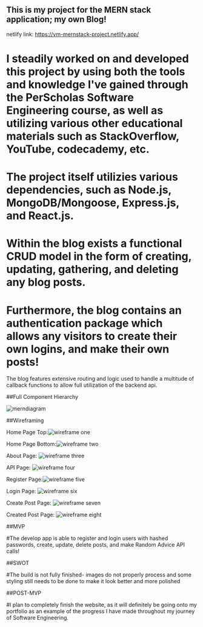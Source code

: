 ## This is my project for the MERN stack application; my own Blog!

netlify link: https://vm-mernstack-project.netlify.app/

# I steadily worked on and developed this project by using both the tools and knowledge I've gained through the PerScholas Software Engineering course, as well as utilizing various other educational materials such as StackOverflow, YouTube, codecademy, etc.

# The project itself utilizies various dependencies, such as Node.js, MongoDB/Mongoose, Express.js, and React.js.

# Within the blog exists a functional CRUD model in the form of creating, updating, gathering, and deleting any blog posts.

# Furthermore, the blog contains an authentication package which allows any visitors to create their own logins, and make their own posts!

 The blog features extensive routing and logic used to handle a multitude of callback functions to allow full utilization of the backend api.

##Full Component Hierarchy

![merndiagram](https://user-images.githubusercontent.com/105744102/187681422-fcb0a9bb-76a3-44cd-92ac-cb4eb3f79e53.png)

##Wireframing

Home Page Top:![wireframe one](https://user-images.githubusercontent.com/105744102/187682233-8d25aa4c-0864-40a3-9969-235f6269702b.png)

Home Page Bottom:![wireframe two](https://user-images.githubusercontent.com/105744102/187682291-b04cfedc-43b9-46e8-96ee-97b3bedfa445.png)

About Page: ![wireframe three](https://user-images.githubusercontent.com/105744102/187682315-9de3a30c-5358-4bf6-9de8-9932d0b4820e.png)

API Page: ![wireframe four](https://user-images.githubusercontent.com/105744102/187682347-8dc6663b-3621-4d59-9c01-e5ce3d38868b.png)

Register Page:![wireframe five](https://user-images.githubusercontent.com/105744102/187682410-e8bd809e-729b-4cee-9cea-1351bc7b26b0.png)

Login Page: ![wireframe six](https://user-images.githubusercontent.com/105744102/187682435-fb6c68ff-1142-408c-bcd7-b457bf6e44d4.png)

Create Post Page: ![wireframe seven](https://user-images.githubusercontent.com/105744102/187682467-6978924d-f987-4722-a096-193c657b1e19.png)

Created Post Page: ![wireframe eight](https://user-images.githubusercontent.com/105744102/187682600-a0e591d6-3288-433e-bd9c-91f901ce8f51.png)


##MVP

#The develop app is able to register and login users with hashed passwords, create, update, delete posts, and make Random Advice API calls!


##SWOT

#The build is not fully finished- images do not properly process and some styling still needs to be done to make it look better and more polished


##POST-MVP

#I plan to completely finish the website, as it will definitely be going onto my portfolio as an example of the progress I have made throughout my journey of Software Engineering.
